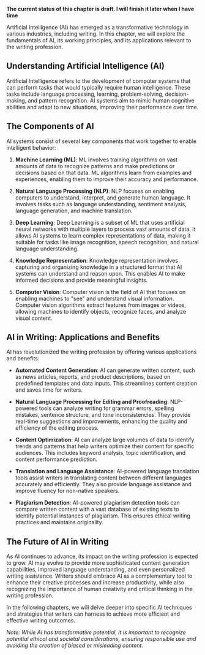 **The current status of this chapter is draft. I will finish it later when I have time**

Artificial Intelligence (AI) has emerged as a transformative technology in various industries, including writing. In this chapter, we will explore the fundamentals of AI, its working principles, and its applications relevant to the writing profession.

Understanding Artificial Intelligence (AI)
------------------------------------------

Artificial Intelligence refers to the development of computer systems that can perform tasks that would typically require human intelligence. These tasks include language processing, learning, problem-solving, decision-making, and pattern recognition. AI systems aim to mimic human cognitive abilities and adapt to new situations, improving their performance over time.

The Components of AI
--------------------

AI systems consist of several key components that work together to enable intelligent behavior:

1. **Machine Learning (ML)**: ML involves training algorithms on vast amounts of data to recognize patterns and make predictions or decisions based on that data. ML algorithms learn from examples and experiences, enabling them to improve their accuracy and performance.

2. **Natural Language Processing (NLP)**: NLP focuses on enabling computers to understand, interpret, and generate human language. It involves tasks such as language understanding, sentiment analysis, language generation, and machine translation.

3. **Deep Learning**: Deep Learning is a subset of ML that uses artificial neural networks with multiple layers to process vast amounts of data. It allows AI systems to learn complex representations of data, making it suitable for tasks like image recognition, speech recognition, and natural language understanding.

4. **Knowledge Representation**: Knowledge representation involves capturing and organizing knowledge in a structured format that AI systems can understand and reason upon. This enables AI to make informed decisions and provide meaningful insights.

5. **Computer Vision**: Computer vision is the field of AI that focuses on enabling machines to "see" and understand visual information. Computer vision algorithms extract features from images or videos, allowing machines to identify objects, recognize faces, and analyze visual content.

AI in Writing: Applications and Benefits
----------------------------------------

AI has revolutionized the writing profession by offering various applications and benefits:

* **Automated Content Generation**: AI can generate written content, such as news articles, reports, and product descriptions, based on predefined templates and data inputs. This streamlines content creation and saves time for writers.

* **Natural Language Processing for Editing and Proofreading**: NLP-powered tools can analyze writing for grammar errors, spelling mistakes, sentence structure, and tone inconsistencies. They provide real-time suggestions and improvements, enhancing the quality and efficiency of the editing process.

* **Content Optimization**: AI can analyze large volumes of data to identify trends and patterns that help writers optimize their content for specific audiences. This includes keyword analysis, topic identification, and content performance prediction.

* **Translation and Language Assistance**: AI-powered language translation tools assist writers in translating content between different languages accurately and efficiently. They also provide language assistance and improve fluency for non-native speakers.

* **Plagiarism Detection**: AI-powered plagiarism detection tools can compare written content with a vast database of existing texts to identify potential instances of plagiarism. This ensures ethical writing practices and maintains originality.

The Future of AI in Writing
---------------------------

As AI continues to advance, its impact on the writing profession is expected to grow. AI may evolve to provide more sophisticated content generation capabilities, improved language understanding, and even personalized writing assistance. Writers should embrace AI as a complementary tool to enhance their creative processes and increase productivity, while also recognizing the importance of human creativity and critical thinking in the writing profession.

In the following chapters, we will delve deeper into specific AI techniques and strategies that writers can harness to achieve more efficient and effective writing outcomes.

*Note: While AI has transformative potential, it is important to recognize potential ethical and societal considerations, ensuring responsible use and avoiding the creation of biased or misleading content.*
